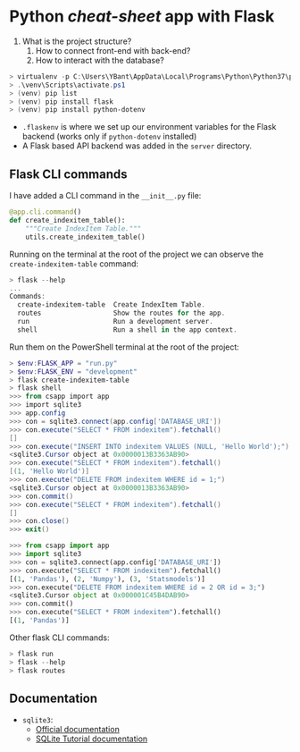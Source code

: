 # Python *cheat-sheet* app with Flask

1. What is the project structure?
   1. How to connect front-end with back-end?
   2. How to interact with the database?

```powershell
> virtualenv -p C:\Users\YBant\AppData\Local\Programs\Python\Python37\python.exe venv
> .\venv\Scripts\activate.ps1
> (venv) pip list
> (venv) pip install flask
> (venv) pip install python-dotenv
```

* `.flaskenv` is where we set up our environment variables for the Flask backend (works only if `python-dotenv` installed)
* A Flask based API backend was added in the `server` directory.

## Flask CLI commands

I have added a CLI command in  the `__init__.py` file:

```python
@app.cli.command()
def create_indexitem_table():
    """Create IndexItem Table."""
    utils.create_indexitem_table()
```

Running on the terminal at the root of the project we can observe the `create-indexitem-table` command:

```powershell
> flask --help
...
Commands:
  create-indexitem-table  Create IndexItem Table.
  routes                  Show the routes for the app.
  run                     Run a development server.
  shell                   Run a shell in the app context.
```



Run them on the PowerShell terminal at the root of the project:

```powershell
> $env:FLASK_APP = "run.py"
> $env:FLASK_ENV = "development"
> flask create-indexitem-table
> flask shell
>>> from csapp import app
>>> import sqlite3
>>> app.config
>>> con = sqlite3.connect(app.config['DATABASE_URI'])
>>> con.execute("SELECT * FROM indexitem").fetchall()
[]
>>> con.execute("INSERT INTO indexitem VALUES (NULL, 'Hello World');")
<sqlite3.Cursor object at 0x0000013B3363AB90>
>>> con.execute("SELECT * FROM indexitem").fetchall()                  
[(1, 'Hello World')]
>>> con.execute("DELETE FROM indexitem WHERE id = 1;")
<sqlite3.Cursor object at 0x0000013B3363AB90>
>>> con.commit()
>>> con.execute("SELECT * FROM indexitem").fetchall()
[]
>>> con.close()
>>> exit()
```

```python
>>> from csapp import app
>>> import sqlite3
>>> con = sqlite3.connect(app.config['DATABASE_URI'])
>>> con.execute("SELECT * FROM indexitem").fetchall()
[(1, 'Pandas'), (2, 'Numpy'), (3, 'Statsmodels')]
>>> con.execute("DELETE FROM indexitem WHERE id = 2 OR id = 3;")
<sqlite3.Cursor object at 0x000001C45B4DAB90>
>>> con.commit()
>>> con.execute("SELECT * FROM indexitem").fetchall()
[(1, 'Pandas')]
```

Other flask CLI commands: 

```powershell
> flask run
> flask --help
> flask routes
```



## Documentation

* `sqlite3`:
  * [Official documentation](https://docs.python.org/3/library/sqlite3.html)
  * [SQLite Tutorial documentation](https://www.sqlitetutorial.net/sqlite-python/)